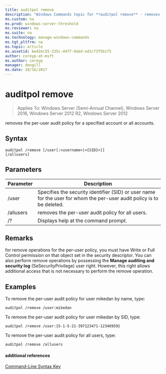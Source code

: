 ```yaml
---
title: auditpol remove
description: "Windows Commands topic for **auditpol remove** - removes the per-user audit policy for a specified account or all accounts."
ms.custom: na
ms.prod: windows-server-threshold
ms.reviewer: na
ms.suite: na
ms.technology: manage-windows-commands
ms.tgt_pltfrm: na
ms.topic: article
ms.assetid: be42ec55-235c-44f7-9abd-ed1cf3f5b1f5
author: coreyp-at-msft
ms.author: coreyp
manager: dongill
ms.date: 10/16/2017
---
```

# auditpol remove

>Applies To: Windows Server (Semi-Annual Channel), Windows Server 2016, Windows Server 2012 R2, Windows Server 2012

removes the per-user audit policy for a specified account or all accounts.

## Syntax
```
auditpol /remove [/user[:<username>|<{SID}>]]
[/allusers]
```
## Parameters
|Parameter|Description|
|-------|--------|
|/user|Specifies the security identifier (SID) or user name for the user for whom the per-user audit policy is to be deleted.|
|/allusers|removes the per-user audit policy for all users.|
|/?|Displays help at the command prompt.|
## Remarks
for remove operations for the per-user policy, you must have Write or Full Control permission on that object set in the security descriptor. You can also perform remove operations by possessing the **Manage auditing and security log** (SeSecurityPrivilege) user right. However, this right allows additional access that is not necessary to perform the remove operation.
## <a name="BKMK_examples"></a>Examples
To remove the per-user audit policy for user mikedan by name, type:
```
auditpol /remove /user:mikedan
```
To remove the per-user audit policy for user mikedan by SID, type:
```
auditpol /remove /user:{S-1-5-21-397123471-12346959}
```
To remove the per-user audit policy for all users, type:
```
auditpol /remove /allusers
```
#### additional references
[Command-Line Syntax Key](command-line-syntax-key.md)
